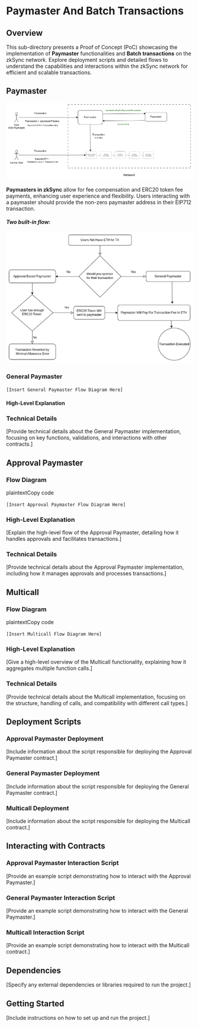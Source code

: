 # Paymaster And Batch Transactions

## Overview

This sub-directory presents a Proof of Concept (PoC) showcasing the implementation of **Paymaster** functionalities and **Batch transactions** on the zkSync network. Explore deployment scripts and detailed flows to understand the capabilities and interactions within the zkSync network for efficient and scalable transactions.

## Paymaster

![Paymaster Flows](./diagrams/paymaster-transaction-flow.png)

**Paymasters in zkSync** allow for fee compensation and ERC20 token fee payments, enhancing user experience and flexibility. Users interacting with a paymaster should provide the non-zero paymaster address in their EIP712 transaction.

#### _Two built-in flow:_

![Paymaster Flows](./diagrams/paymaster-methods.png)

### General Paymaster

`[Insert General Paymaster Flow Diagram Here]`

#### High-Level Explanation

### Technical Details

[Provide technical details about the General Paymaster implementation, focusing on key functions, validations, and interactions with other contracts.]

## Approval Paymaster

### Flow Diagram

plaintextCopy code

`[Insert Approval Paymaster Flow Diagram Here]`

### High-Level Explanation

[Explain the high-level flow of the Approval Paymaster, detailing how it handles approvals and facilitates transactions.]

### Technical Details

[Provide technical details about the Approval Paymaster implementation, including how it manages approvals and processes transactions.]

## Multicall

### Flow Diagram

plaintextCopy code

`[Insert Multicall Flow Diagram Here]`

### High-Level Explanation

[Give a high-level overview of the Multicall functionality, explaining how it aggregates multiple function calls.]

### Technical Details

[Provide technical details about the Multicall implementation, focusing on the structure, handling of calls, and compatibility with different call types.]

## Deployment Scripts

### Approval Paymaster Deployment

[Include information about the script responsible for deploying the Approval Paymaster contract.]

### General Paymaster Deployment

[Include information about the script responsible for deploying the General Paymaster contract.]

### Multicall Deployment

[Include information about the script responsible for deploying the Multicall contract.]

## Interacting with Contracts

### Approval Paymaster Interaction Script

[Provide an example script demonstrating how to interact with the Approval Paymaster.]

### General Paymaster Interaction Script

[Provide an example script demonstrating how to interact with the General Paymaster.]

### Multicall Interaction Script

[Provide an example script demonstrating how to interact with the Multicall contract.]

## Dependencies

[Specify any external dependencies or libraries required to run the project.]

## Getting Started

[Include instructions on how to set up and run the project.]
